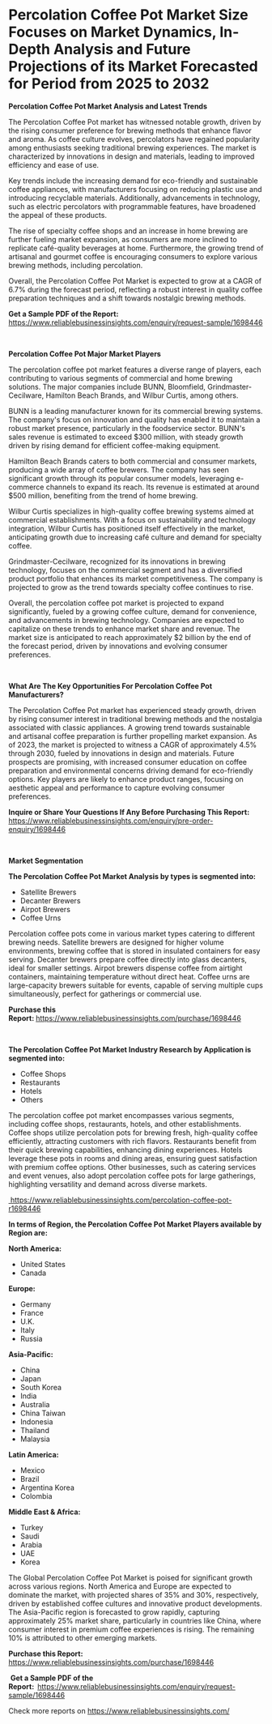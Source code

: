 <p><h1>Percolation Coffee Pot Market Size Focuses on Market Dynamics, In-Depth Analysis and Future Projections of its Market Forecasted for Period from 2025 to 2032</h1></p><p><strong>Percolation Coffee Pot Market Analysis and Latest Trends</strong></p>
<p><p>The Percolation Coffee Pot market has witnessed notable growth, driven by the rising consumer preference for brewing methods that enhance flavor and aroma. As coffee culture evolves, percolators have regained popularity among enthusiasts seeking traditional brewing experiences. The market is characterized by innovations in design and materials, leading to improved efficiency and ease of use.</p><p>Key trends include the increasing demand for eco-friendly and sustainable coffee appliances, with manufacturers focusing on reducing plastic use and introducing recyclable materials. Additionally, advancements in technology, such as electric percolators with programmable features, have broadened the appeal of these products.</p><p>The rise of specialty coffee shops and an increase in home brewing are further fueling market expansion, as consumers are more inclined to replicate café-quality beverages at home. Furthermore, the growing trend of artisanal and gourmet coffee is encouraging consumers to explore various brewing methods, including percolation. </p><p>Overall, the Percolation Coffee Pot Market is expected to grow at a CAGR of 6.7% during the forecast period, reflecting a robust interest in quality coffee preparation techniques and a shift towards nostalgic brewing methods.</p></p>
<p><strong>Get a Sample PDF of the Report:&nbsp;</strong> <a href="https://www.reliablebusinessinsights.com/enquiry/request-sample/1698446?utm_campaign=3366&utm_medium=2&utm_source=Github&utm_content=ia&utm_term=27032025&utm_id=percolation-coffee-pot">https://www.reliablebusinessinsights.com/enquiry/request-sample/1698446</a></p>
<p>&nbsp;</p>
<p><strong>Percolation Coffee Pot Major Market Players</strong></p>
<p><p>The percolation coffee pot market features a diverse range of players, each contributing to various segments of commercial and home brewing solutions. The major companies include BUNN, Bloomfield, Grindmaster-Cecilware, Hamilton Beach Brands, and Wilbur Curtis, among others. </p><p>BUNN is a leading manufacturer known for its commercial brewing systems. The company's focus on innovation and quality has enabled it to maintain a robust market presence, particularly in the foodservice sector. BUNN's sales revenue is estimated to exceed $300 million, with steady growth driven by rising demand for efficient coffee-making equipment.</p><p>Hamilton Beach Brands caters to both commercial and consumer markets, producing a wide array of coffee brewers. The company has seen significant growth through its popular consumer models, leveraging e-commerce channels to expand its reach. Its revenue is estimated at around $500 million, benefiting from the trend of home brewing.</p><p>Wilbur Curtis specializes in high-quality coffee brewing systems aimed at commercial establishments. With a focus on sustainability and technology integration, Wilbur Curtis has positioned itself effectively in the market, anticipating growth due to increasing café culture and demand for specialty coffee.</p><p>Grindmaster-Cecilware, recognized for its innovations in brewing technology, focuses on the commercial segment and has a diversified product portfolio that enhances its market competitiveness. The company is projected to grow as the trend towards specialty coffee continues to rise.</p><p>Overall, the percolation coffee pot market is projected to expand significantly, fueled by a growing coffee culture, demand for convenience, and advancements in brewing technology. Companies are expected to capitalize on these trends to enhance market share and revenue. The market size is anticipated to reach approximately $2 billion by the end of the forecast period, driven by innovations and evolving consumer preferences.</p></p>
<p>&nbsp;</p>
<p><strong>What Are The Key Opportunities For Percolation Coffee Pot Manufacturers?</strong></p>
<p><p>The Percolation Coffee Pot market has experienced steady growth, driven by rising consumer interest in traditional brewing methods and the nostalgia associated with classic appliances. A growing trend towards sustainable and artisanal coffee preparation is further propelling market expansion. As of 2023, the market is projected to witness a CAGR of approximately 4.5% through 2030, fueled by innovations in design and materials. Future prospects are promising, with increased consumer education on coffee preparation and environmental concerns driving demand for eco-friendly options. Key players are likely to enhance product ranges, focusing on aesthetic appeal and performance to capture evolving consumer preferences.</p></p>
<p><strong>Inquire or Share Your Questions If Any Before Purchasing This Report:</strong> <a href="https://www.reliablebusinessinsights.com/enquiry/pre-order-enquiry/1698446?utm_campaign=3366&utm_medium=2&utm_source=Github&utm_content=ia&utm_term=27032025&utm_id=percolation-coffee-pot">https://www.reliablebusinessinsights.com/enquiry/pre-order-enquiry/1698446</a></p>
<p>&nbsp;</p>
<p><strong>Market Segmentation</strong></p>
<p><strong>The Percolation Coffee Pot Market Analysis by types is segmented into:</strong></p>
<p><ul><li>Satellite Brewers</li><li>Decanter Brewers</li><li>Airpot Brewers</li><li>Coffee Urns</li></ul></p>
<p><p>Percolation coffee pots come in various market types catering to different brewing needs. Satellite brewers are designed for higher volume environments, brewing coffee that is stored in insulated containers for easy serving. Decanter brewers prepare coffee directly into glass decanters, ideal for smaller settings. Airpot brewers dispense coffee from airtight containers, maintaining temperature without direct heat. Coffee urns are large-capacity brewers suitable for events, capable of serving multiple cups simultaneously, perfect for gatherings or commercial use.</p></p>
<p><strong>Purchase this Report:&nbsp;</strong><a href="https://www.reliablebusinessinsights.com/purchase/1698446?utm_campaign=3366&utm_medium=2&utm_source=Github&utm_content=ia&utm_term=27032025&utm_id=percolation-coffee-pot">https://www.reliablebusinessinsights.com/purchase/1698446</a></p>
<p>&nbsp;</p>
<p><strong>The Percolation Coffee Pot Market Industry Research by Application is segmented into:</strong></p>
<p><ul><li>Coffee Shops</li><li>Restaurants</li><li>Hotels</li><li>Others</li></ul></p>
<p><p>The percolation coffee pot market encompasses various segments, including coffee shops, restaurants, hotels, and other establishments. Coffee shops utilize percolation pots for brewing fresh, high-quality coffee efficiently, attracting customers with rich flavors. Restaurants benefit from their quick brewing capabilities, enhancing dining experiences. Hotels leverage these pots in rooms and dining areas, ensuring guest satisfaction with premium coffee options. Other businesses, such as catering services and event venues, also adopt percolation coffee pots for large gatherings, highlighting versatility and demand across diverse markets.</p></p>
<p><a href="https://www.reliablebusinessinsights.com/percolation-coffee-pot-r1698446?utm_campaign=3366&utm_medium=2&utm_source=Github&utm_content=ia&utm_term=27032025&utm_id=percolation-coffee-pot">&nbsp;https://www.reliablebusinessinsights.com/percolation-coffee-pot-r1698446</a></p>
<p><strong>In terms of Region, the Percolation Coffee Pot Market Players available by Region are:</strong></p>
<p>
    <p> <strong> North America: </strong>
        <ul>
            <li>United States</li>
            <li>Canada</li>
        </ul>
        </p> 
    <p> <strong> Europe: </strong>
        <ul>
            <li>Germany</li>
            <li>France</li>
            <li>U.K.</li>
            <li>Italy</li>
            <li>Russia</li>
        </ul>
        </p> 
    <p> <strong> Asia-Pacific: </strong>
        <ul>
            <li>China</li>
            <li>Japan</li>
            <li>South Korea</li>
            <li>India</li>
            <li>Australia</li>
            <li>China Taiwan</li>
            <li>Indonesia</li>
            <li>Thailand</li>
            <li>Malaysia</li>
        </ul>
        </p> 
    <p> <strong> Latin America: </strong>
        <ul>
            <li>Mexico</li>
            <li>Brazil</li>
            <li>Argentina Korea</li>
            <li>Colombia</li>
        </ul>
        </p> 
    <p> <strong> Middle East & Africa: </strong>
        <ul>
            <li>Turkey</li>
            <li>Saudi</li>
            <li>Arabia</li>
            <li>UAE</li>
            <li>Korea</li>
        </ul>
    </p>
    </p>
<p><p>The Global Percolation Coffee Pot Market is poised for significant growth across various regions. North America and Europe are expected to dominate the market, with projected shares of 35% and 30%, respectively, driven by established coffee cultures and innovative product developments. The Asia-Pacific region is forecasted to grow rapidly, capturing approximately 25% market share, particularly in countries like China, where consumer interest in premium coffee experiences is rising. The remaining 10% is attributed to other emerging markets.</p></p>
<p><strong>Purchase this Report: </strong><a href="https://www.reliablebusinessinsights.com/purchase/1698446?utm_campaign=3366&utm_medium=2&utm_source=Github&utm_content=ia&utm_term=27032025&utm_id=percolation-coffee-pot">https://www.reliablebusinessinsights.com/purchase/1698446</a></p>
<p>&nbsp;<strong>Get a Sample PDF of the Report:&nbsp;&nbsp;</strong><a href="https://www.reliablebusinessinsights.com/enquiry/request-sample/1698446?utm_campaign=3366&utm_medium=2&utm_source=Github&utm_content=ia&utm_term=27032025&utm_id=percolation-coffee-pot">https://www.reliablebusinessinsights.com/enquiry/request-sample/1698446</a></p>
<p><strong></strong></p>
<p>Check more reports on <a href="https://www.reliablebusinessinsights.com/?utm_campaign=3366&utm_medium=2&utm_source=Github&utm_content=ia&utm_term=27032025&utm_id=percolation-coffee-pot">https://www.reliablebusinessinsights.com/</a></p>